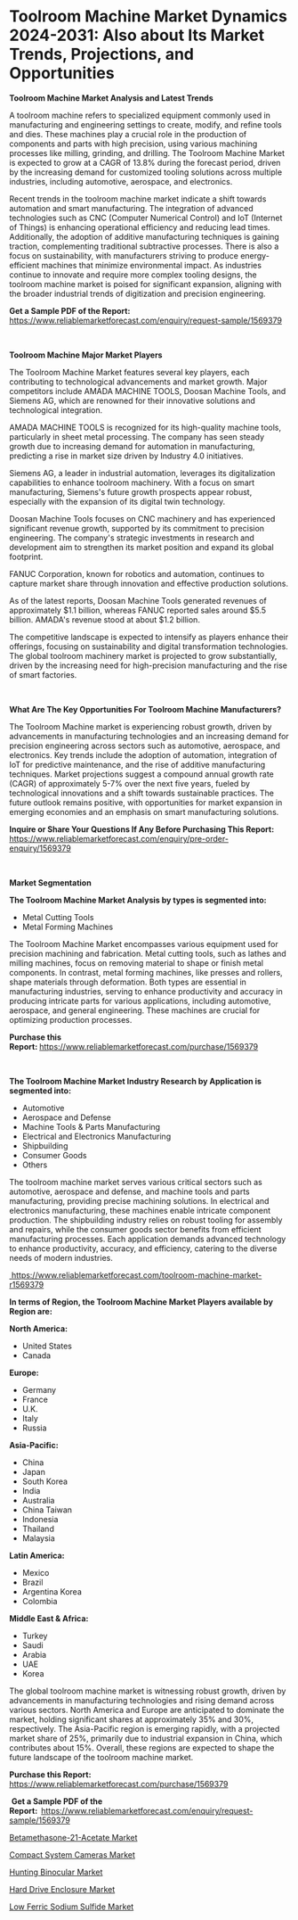 <p><h1>Toolroom Machine Market Dynamics 2024-2031: Also about Its Market Trends, Projections, and Opportunities</h1></p><p><strong>Toolroom Machine Market Analysis and Latest Trends</strong></p>
<p><p>A toolroom machine refers to specialized equipment commonly used in manufacturing and engineering settings to create, modify, and refine tools and dies. These machines play a crucial role in the production of components and parts with high precision, using various machining processes like milling, grinding, and drilling. The Toolroom Machine Market is expected to grow at a CAGR of 13.8% during the forecast period, driven by the increasing demand for customized tooling solutions across multiple industries, including automotive, aerospace, and electronics.</p><p>Recent trends in the toolroom machine market indicate a shift towards automation and smart manufacturing. The integration of advanced technologies such as CNC (Computer Numerical Control) and IoT (Internet of Things) is enhancing operational efficiency and reducing lead times. Additionally, the adoption of additive manufacturing techniques is gaining traction, complementing traditional subtractive processes. There is also a focus on sustainability, with manufacturers striving to produce energy-efficient machines that minimize environmental impact. As industries continue to innovate and require more complex tooling designs, the toolroom machine market is poised for significant expansion, aligning with the broader industrial trends of digitization and precision engineering.</p></p>
<p><strong>Get a Sample PDF of the Report:&nbsp;</strong> <a href="https://www.reliablemarketforecast.com/enquiry/request-sample/1569379?utm_campaign=1600&utm_medium=2&utm_source=Github&utm_content=ia&utm_term=14102024&utm_id=toolroom-machine">https://www.reliablemarketforecast.com/enquiry/request-sample/1569379</a></p>
<p>&nbsp;</p>
<p><strong>Toolroom Machine Major Market Players</strong></p>
<p><p>The Toolroom Machine Market features several key players, each contributing to technological advancements and market growth. Major competitors include AMADA MACHINE TOOLS, Doosan Machine Tools, and Siemens AG, which are renowned for their innovative solutions and technological integration.</p><p>AMADA MACHINE TOOLS is recognized for its high-quality machine tools, particularly in sheet metal processing. The company has seen steady growth due to increasing demand for automation in manufacturing, predicting a rise in market size driven by Industry 4.0 initiatives. </p><p>Siemens AG, a leader in industrial automation, leverages its digitalization capabilities to enhance toolroom machinery. With a focus on smart manufacturing, Siemens's future growth prospects appear robust, especially with the expansion of its digital twin technology.</p><p>Doosan Machine Tools focuses on CNC machinery and has experienced significant revenue growth, supported by its commitment to precision engineering. The company's strategic investments in research and development aim to strengthen its market position and expand its global footprint.</p><p>FANUC Corporation, known for robotics and automation, continues to capture market share through innovation and effective production solutions. </p><p>As of the latest reports, Doosan Machine Tools generated revenues of approximately $1.1 billion, whereas FANUC reported sales around $5.5 billion. AMADA's revenue stood at about $1.2 billion. </p><p>The competitive landscape is expected to intensify as players enhance their offerings, focusing on sustainability and digital transformation technologies. The global toolroom machinery market is projected to grow substantially, driven by the increasing need for high-precision manufacturing and the rise of smart factories.</p></p>
<p>&nbsp;</p>
<p><strong>What Are The Key Opportunities For Toolroom Machine Manufacturers?</strong></p>
<p><p>The Toolroom Machine market is experiencing robust growth, driven by advancements in manufacturing technologies and an increasing demand for precision engineering across sectors such as automotive, aerospace, and electronics. Key trends include the adoption of automation, integration of IoT for predictive maintenance, and the rise of additive manufacturing techniques. Market projections suggest a compound annual growth rate (CAGR) of approximately 5-7% over the next five years, fueled by technological innovations and a shift towards sustainable practices. The future outlook remains positive, with opportunities for market expansion in emerging economies and an emphasis on smart manufacturing solutions.</p></p>
<p><strong>Inquire or Share Your Questions If Any Before Purchasing This Report:</strong> <a href="https://www.reliablemarketforecast.com/enquiry/pre-order-enquiry/1569379?utm_campaign=1600&utm_medium=2&utm_source=Github&utm_content=ia&utm_term=14102024&utm_id=toolroom-machine">https://www.reliablemarketforecast.com/enquiry/pre-order-enquiry/1569379</a></p>
<p>&nbsp;</p>
<p><strong>Market Segmentation</strong></p>
<p><strong>The Toolroom Machine Market Analysis by types is segmented into:</strong></p>
<p><ul><li>Metal Cutting Tools</li><li>Metal Forming Machines</li></ul></p>
<p><p>The Toolroom Machine Market encompasses various equipment used for precision machining and fabrication. Metal cutting tools, such as lathes and milling machines, focus on removing material to shape or finish metal components. In contrast, metal forming machines, like presses and rollers, shape materials through deformation. Both types are essential in manufacturing industries, serving to enhance productivity and accuracy in producing intricate parts for various applications, including automotive, aerospace, and general engineering. These machines are crucial for optimizing production processes.</p></p>
<p><strong>Purchase this Report:&nbsp;</strong><a href="https://www.reliablemarketforecast.com/purchase/1569379?utm_campaign=1600&utm_medium=2&utm_source=Github&utm_content=ia&utm_term=14102024&utm_id=toolroom-machine">https://www.reliablemarketforecast.com/purchase/1569379</a></p>
<p>&nbsp;</p>
<p><strong>The Toolroom Machine Market Industry Research by Application is segmented into:</strong></p>
<p><ul><li>Automotive</li><li>Aerospace and Defense</li><li>Machine Tools & Parts Manufacturing</li><li>Electrical and Electronics Manufacturing</li><li>Shipbuilding</li><li>Consumer Goods</li><li>Others</li></ul></p>
<p><p>The toolroom machine market serves various critical sectors such as automotive, aerospace and defense, and machine tools and parts manufacturing, providing precise machining solutions. In electrical and electronics manufacturing, these machines enable intricate component production. The shipbuilding industry relies on robust tooling for assembly and repairs, while the consumer goods sector benefits from efficient manufacturing processes. Each application demands advanced technology to enhance productivity, accuracy, and efficiency, catering to the diverse needs of modern industries.</p></p>
<p><a href="https://www.reliablemarketforecast.com/toolroom-machine-market-r1569379?utm_campaign=1600&utm_medium=2&utm_source=Github&utm_content=ia&utm_term=14102024&utm_id=toolroom-machine">&nbsp;https://www.reliablemarketforecast.com/toolroom-machine-market-r1569379</a></p>
<p><strong>In terms of Region, the Toolroom Machine Market Players available by Region are:</strong></p>
<p>
    <p> <strong> North America: </strong>
        <ul>
            <li>United States</li>
            <li>Canada</li>
        </ul>
        </p> 
    <p> <strong> Europe: </strong>
        <ul>
            <li>Germany</li>
            <li>France</li>
            <li>U.K.</li>
            <li>Italy</li>
            <li>Russia</li>
        </ul>
        </p> 
    <p> <strong> Asia-Pacific: </strong>
        <ul>
            <li>China</li>
            <li>Japan</li>
            <li>South Korea</li>
            <li>India</li>
            <li>Australia</li>
            <li>China Taiwan</li>
            <li>Indonesia</li>
            <li>Thailand</li>
            <li>Malaysia</li>
        </ul>
        </p> 
    <p> <strong> Latin America: </strong>
        <ul>
            <li>Mexico</li>
            <li>Brazil</li>
            <li>Argentina Korea</li>
            <li>Colombia</li>
        </ul>
        </p> 
    <p> <strong> Middle East & Africa: </strong>
        <ul>
            <li>Turkey</li>
            <li>Saudi</li>
            <li>Arabia</li>
            <li>UAE</li>
            <li>Korea</li>
        </ul>
    </p>
    </p>
<p><p>The global toolroom machine market is witnessing robust growth, driven by advancements in manufacturing technologies and rising demand across various sectors. North America and Europe are anticipated to dominate the market, holding significant shares at approximately 35% and 30%, respectively. The Asia-Pacific region is emerging rapidly, with a projected market share of 25%, primarily due to industrial expansion in China, which contributes about 15%. Overall, these regions are expected to shape the future landscape of the toolroom machine market.</p></p>
<p><strong>Purchase this Report: </strong><a href="https://www.reliablemarketforecast.com/purchase/1569379?utm_campaign=1600&utm_medium=2&utm_source=Github&utm_content=ia&utm_term=14102024&utm_id=toolroom-machine">https://www.reliablemarketforecast.com/purchase/1569379</a></p>
<p>&nbsp;<strong>Get a Sample PDF of the Report:&nbsp;&nbsp;</strong><a href="https://www.reliablemarketforecast.com/enquiry/request-sample/1569379?utm_campaign=1600&utm_medium=2&utm_source=Github&utm_content=ia&utm_term=14102024&utm_id=toolroom-machine">https://www.reliablemarketforecast.com/enquiry/request-sample/1569379</a></p>
<p><strong></strong></p>
<p><p><a href="https://www.linkedin.com/pulse/betamethasone-21-acetate-market-velocity-136-cagr-trajectory-tcpff?trk=public_post_embed_feed-article-content&utm_campaign=1600&utm_medium=2&utm_source=Github&utm_content=ia&utm_term=14102024&utm_id=toolroom-machine">Betamethasone-21-Acetate Market</a></p><p><a href="https://www.linkedin.com/pulse/future-ready-strategic-insights-global-compact-system-cameras-jc3pf?trk=public_post_embed_feed-article-content&utm_campaign=1600&utm_medium=2&utm_source=Github&utm_content=ia&utm_term=14102024&utm_id=toolroom-machine">Compact System Cameras Market</a></p><p><a href="https://www.linkedin.com/pulse/hunting-binocular-market-size-growth-trends-statistics-xtlif?trk=public_post_embed_feed-article-content&utm_campaign=1600&utm_medium=2&utm_source=Github&utm_content=ia&utm_term=14102024&utm_id=toolroom-machine">Hunting Binocular Market</a></p><p><a href="https://www.linkedin.com/pulse/emerging-trends-hard-drive-enclosure-market-global-outlook-o4j9f?trk=public_post_embed_feed-article-content&utm_campaign=1600&utm_medium=2&utm_source=Github&utm_content=ia&utm_term=14102024&utm_id=toolroom-machine">Hard Drive Enclosure Market</a></p><p><a href="https://www.linkedin.com/pulse/low-ferric-sodium-sulfide-market-penetration-strategies-untapped-eyjvf?trk=public_post_embed_feed-article-content&utm_campaign=1600&utm_medium=2&utm_source=Github&utm_content=ia&utm_term=14102024&utm_id=toolroom-machine">Low Ferric Sodium Sulfide Market</a></p></p>